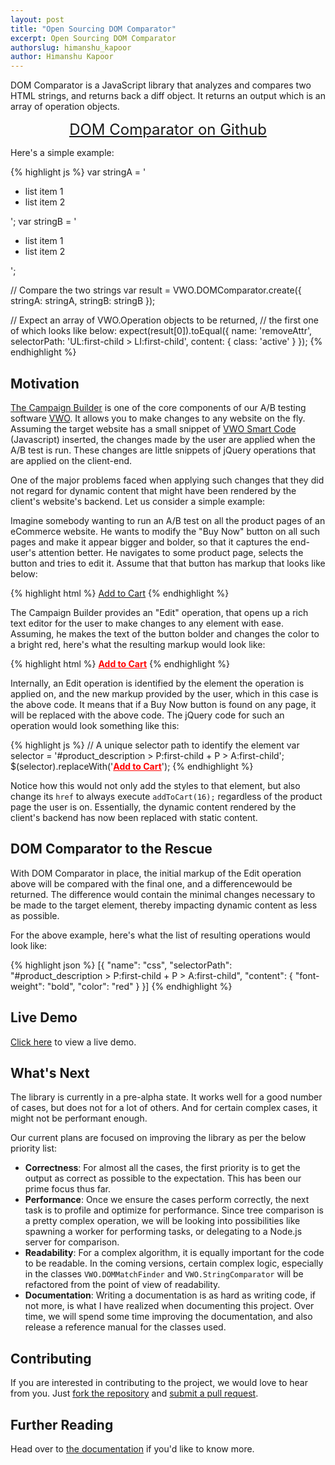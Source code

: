 ```yaml
---
layout: post
title: "Open Sourcing DOM Comparator"
excerpt: Open Sourcing DOM Comparator
authorslug: himanshu_kapoor
author: Himanshu Kapoor
---
```


DOM Comparator is a JavaScript library that analyzes and compares two HTML strings, and returns back a diff object. It returns an output which is an array of operation objects.

<div style="text-align: center;">
	<a href="https://github.com/wingify/dom-comparator" style="padding: 20px 40px; font-size: 24px;" class="btn btn-primary">DOM Comparator on Github</a>
</div>

Here's a simple example:

{% highlight js %}
var stringA = '<ul><li class="active">list item 1</li><li>list item 2</li></ul>';
var stringB = '<ul><li>list item 1</li><li>list item 2</li></ul>';

// Compare the two strings
var result = VWO.DOMComparator.create({
    stringA: stringA,
    stringB: stringB
});

// Expect an array of VWO.Operation objects to be returned,
// the first one of which looks like below:
expect(result[0]).toEqual({
    name: 'removeAttr',
    selectorPath: 'UL:first-child > LI:first-child',
    content: {
        class: 'active'
    }
});
{% endhighlight %}

## Motivation

[The Campaign Builder](https://vwo.com/knowledge/about-vwo-campaign-builder) is one of the core components of our A/B testing software [VWO](http://vwo.com). It allows you to make changes to any website on the fly. Assuming the target website has a small snippet of [VWO Smart Code](https://vwo.com/knowledge/folder-vwo-smart-code) (Javascript) inserted, the changes made by the user are applied when the A/B test is run. These changes are little snippets of jQuery operations that are applied on the client-end.

One of the major problems faced when applying such changes that they did not regard for dynamic content that might have been rendered by the client's website's backend. Let us consider a simple example:

Imagine somebody wanting to run an A/B test on all the product pages of an eCommerce website. He wants to modify the "Buy Now" button on all such pages and make it appear bigger and bolder, so that it captures the end-user's attention better. He navigates to some product page, selects the button and tries to edit it. Assume that that button has markup that looks like below:

{% highlight html %}
<a href="javascript:addToCart(16);" class="add_to_cart">Add to Cart</a>
{% endhighlight %}

The Campaign Builder provides an "Edit" operation, that opens up a rich text editor for the user to make changes to any element with ease. Assuming, he makes the text of the button bolder and changes the color to a bright red, here's what the resulting markup would look like:

{% highlight html %}
<a href="javascript:addToCart(16);" class="add_to_cart" style="font-weight:bold;color:red;">Add to Cart</a>
{% endhighlight %}

Internally, an Edit operation is identified by the element the operation is applied on, and the new markup provided by the user, which in this case is the above code. It means that if a Buy Now button is found on any page, it will be replaced with the above code. The jQuery code for such an operation would look something like this:

{% highlight js %}
// A unique selector path to identify the element
var selector = '#product_description > P:first-child + P > A:first-child';
$(selector).replaceWith('<a href="javascript:addToCart(16);" class="add_to_cart" style="font-weight:bold;color:red;">Add to Cart</a>');
{% endhighlight %}

Notice how this would not only add the styles to that element, but also change its `href` to always execute `addToCart(16);` regardless of the product page the user is on. Essentially, the dynamic content rendered by the client's backend has now been replaced with static content.

## DOM Comparator to the Rescue

With DOM Comparator in place, the initial markup of the Edit operation above will be compared with the final one, and a differencewould be returned. The difference would contain the minimal changes necessary to be made to the target element, thereby impacting dynamic content as less as possible.

For the above example, here's what the list of resulting operations would look like:

{% highlight json %}
[{
    "name": "css",
    "selectorPath": "#product_description > P:first-child + P > A:first-child",
    "content": {
        "font-weight": "bold",
        "color": "red"
    }
}]
{% endhighlight %}

## Live Demo

[Click here](http://engineering.wingify.com/dom-comparator/live-demo.html) to view a live demo.

## What's Next

The library is currently in a pre-alpha state. It works well for a good number of cases, but does not for a lot of others. And for certain complex cases, it might not be performant enough.

Our current plans are focused on improving the library as per the below priority list:

* **Correctness**: For almost all the cases, the first priority is to get the output as correct as possible to the expectation. This has been our prime focus thus far.
* **Performance**: Once we ensure the cases perform correctly, the next task is to profile and optimize for performance. Since tree comparison is a pretty complex operation, we will be looking into possibilities like spawning a worker for performing tasks, or delegating to a Node.js server for comparison.
* **Readability**: For a complex algorithm, it is equally important for the code to be readable. In the coming versions, certain complex logic, especially in the classes `VWO.DOMMatchFinder` and `VWO.StringComparator` will be refactored from the point of view of readability.
* **Documentation**: Writing a documentation is as hard as writing code, if not more, is what I have realized when documenting this project. Over time, we will spend some time improving the documentation, and also release a reference manual for the classes used.

## Contributing

If you are interested in contributing to the project, we would love to hear from you. Just [fork the repository](https://github.com/wingify/dom-comparator/fork) and [submit a pull request](https://github.com/wingify/dom-comparator/pulls).

## Further Reading

Head over to [the documentation](http://engineering.wingify.com/dom-comparator/) if you'd like to know more.

